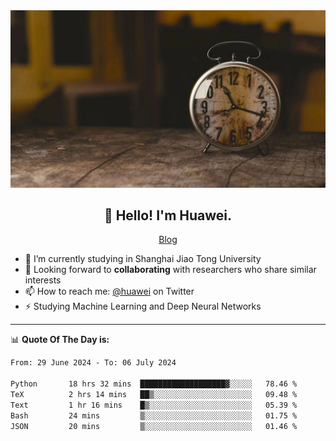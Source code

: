 <div align="center">
  <a href="https://github.com/JHW5981">
    <img src="./assets/background.jpg">
  </a>
</div>

<h2 align="center">👋 Hello! I'm Huawei.</h2>
<p align="center">
  <a href="https://blog.csdn.net/Edward__J?spm=1000.2115.3001.5343">Blog</a>
</p>


- 🔭 I’m currently studying in Shanghai Jiao Tong University
- 💬 Looking forward to **collaborating** with researchers who share similar interests
- 📫 How to reach me: [@huawei](https://twitter.com/yoohuaff) on Twitter
- ⚡ Studying Machine Learning and Deep Neural Networks

-------
📊 **Quote Of The Day is:**
<!--START_SECTION:waka-->

```txt
From: 29 June 2024 - To: 06 July 2024

Python       18 hrs 32 mins  ███████████████████▓░░░░░   78.46 %
TeX          2 hrs 14 mins   ██▒░░░░░░░░░░░░░░░░░░░░░░   09.48 %
Text         1 hr 16 mins    █▒░░░░░░░░░░░░░░░░░░░░░░░   05.39 %
Bash         24 mins         ▒░░░░░░░░░░░░░░░░░░░░░░░░   01.75 %
JSON         20 mins         ▒░░░░░░░░░░░░░░░░░░░░░░░░   01.46 %
```

<!--END_SECTION:waka-->
